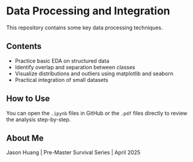 # Data Processing and Integration

This repository contains some key data processing techniques.

## Contents
- Practice basic EDA on structured data
- Identify overlap and separation between classes
- Visualize distributions and outliers using matplotlib and seaborn
- Practical integration of small datasets

## How to Use
You can open the `.ipynb` files in GitHub or the `.pdf` files directly to review the analysis step-by-step.

## About Me
Jason Huang | Pre-Master Survival Series | April 2025
